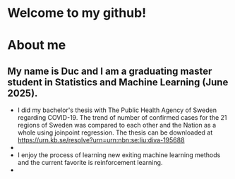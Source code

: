 # Welcome to my github!

# About me
## My name is Duc and I am a graduating master student in Statistics and Machine Learning (June 2025). 

- I did my bachelor's thesis with The Public Health Agency of Sweden regarding COVID-19. The trend of number of confirmed cases for the 21 regions of Sweden was compared to each other and the Nation as a whole using joinpoint regression. The thesis can be downloaded at https://urn.kb.se/resolve?urn=urn:nbn:se:liu:diva-195688 
-
- I enjoy the process of learning new exiting machine learning methods and the current favorite is reinforcement learning.
- 
